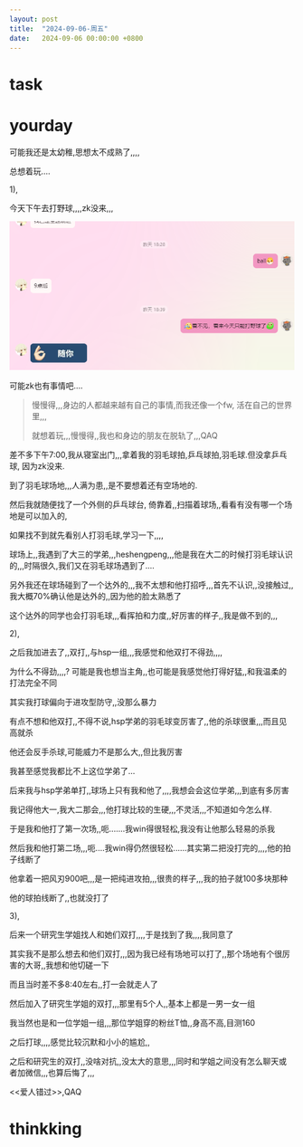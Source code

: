 ```yaml
---
layout: post
title:  "2024-09-06-周五"
date:   2024-09-06 00:00:00 +0800 
---
```




# task





 

# yourday

可能我还是太幼稚,思想太不成熟了,,,,

总想着玩....  



1), 

今天下午去打野球,,,,zk没来,,,

![image-20240907121548426](https://raw.githubusercontent.com/i1oveyou/2024-year/master/_posts/09.September/img/image-20240907121548426.png)

可能zk也有事情吧....

> 慢慢得,,,身边的人都越来越有自己的事情,而我还像一个fw, 活在自己的世界里,,,
>
> 就想着玩,,,慢慢得,,我也和身边的朋友在脱轨了,,,QAQ

差不多下午7:00,我从寝室出门,,,拿着我的羽毛球拍,乒乓球拍,羽毛球.但没拿乒乓球, 因为zk没来.

到了羽毛球场地,,,人满为患,,是不要想着还有空场地的.

然后我就随便找了一个外侧的乒乓球台, 倚靠着,,扫描着球场,,看看有没有哪一个场地是可以加入的,

如果找不到就先看别人打羽毛球,学习一下,,,,

球场上,,我遇到了大三的学弟,,,heshengpeng,,,他是我在大二的时候打羽毛球认识的,,,时隔很久,我们又在羽毛球场遇到了....

另外我还在球场碰到了一个达外的,,,我不太想和他打招呼,,,首先不认识,,没接触过,,我大概70%确认他是达外的,,因为他的脸太熟悉了

这个达外的同学也会打羽毛球,,,看挥拍和力度,,好厉害的样子,,我是做不到的,,,

2), 

之后我加进去了,,双打,,与hsp一组,,,我感觉和他双打不得劲,,,,

为什么不得劲,,,,? 可能是我也想当主角,,也可能是我感觉他打得好猛,,和我温柔的打法完全不同

其实我打球偏向于进攻型防守,,没那么暴力

有点不想和他双打,,不得不说,hsp学弟的羽毛球变厉害了,,他的杀球很重,,,而且见高就杀

他还会反手杀球,可能威力不是那么大,,但比我厉害

我甚至感觉我都比不上这位学弟了...

后来我与hsp学弟单打,,球场上只有我和他了,,,,我想会会这位学弟,,,到底有多厉害

我记得他大一,我大二那会,,,他打球比较的生硬,,,不灵活,,,不知道如今怎么样.

于是我和他打了第一次场,,呃.......我win得很轻松,我没有让他那么轻易的杀我

然后我和他打第二场,,,呃....我win得仍然很轻松......其实第二把没打完的,,,,他的拍子线断了

他拿着一把风刃900吧,,,是一把纯进攻拍,,,很贵的样子,,,我的拍子就100多块那种

他的球拍线断了,,也就没打了

3), 

后来一个研究生学姐找人和她们双打,,,,于是找到了我,,,,我同意了

其实我不是那么想去和他们双打,,,因为我已经有场地可以打了,,那个场地有个很厉害的大哥,,我想和他切磋一下

而且当时差不多8:40左右,,打一会就走人了

然后加入了研究生学姐的双打,,,那里有5个人,,基本上都是一男一女一组

我当然也是和一位学姐一组,,,那位学姐穿的粉丝T恤,,身高不高,目测160

之后打球,,,,感觉比较沉默和小小的尴尬,,

之后和研究生的双打,,没啥对抗,,没太大的意思,,,同时和学姐之间没有怎么聊天或者加微信,,,也算后悔了,,,

<<爱人错过>>,QAQ



# thinkking

